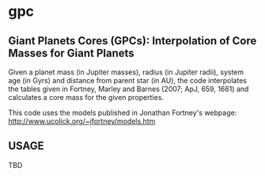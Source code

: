 # gpc

Giant Planets Cores (GPCs): Interpolation of Core Masses for Giant Planets
--------------------------------------------------------------------------

Given a planet mass (in Jupiter masses), radius (in Jupiter radii), system 
age (in Gyrs) and distance from parent star (in AU), the code interpolates 
the tables given in Fortney, Marley and Barnes (2007; ApJ, 659, 1661) and 
calculates a core mass for the given properties.

This code uses the models published in Jonathan Fortney's webpage: 
http://www.ucolick.org/~jfortney/models.htm

USAGE
-----
TBD

